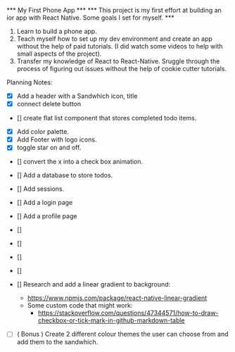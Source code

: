 *** My First Phone App ***
*** This project is my first effort at building an ior app with React Native.  Some goals I set for myself. *** 
1. Learn to build a phone app.
2. Teach myself how to set up my dev environment and create an app without the help of paid tutorials. (I did watch some videos to help with small aspects of the project).
3. Transfer my knowledge of React to React-Native.  Sruggle through the process of figuring out issues without the help of cookie cutter tutorials.

Planning Notes:

- [x] Add a header with a Sandwhich icon, title
- [x] connect delete button
- [] create flat list component that stores completed todo items.
- [x] Add color palette.
- [x] Add Footer with logo icons.
- [x] toggle star on and off.
- [] convert the x into a check box animation.
- [] Add a database to store todos.
- [] Add sessions.
- [] Add a login page
- [] Add a profile page
- [] 
- []
- []
- []


- [] Research and add a linear gradient to background:
    * https://www.npmjs.com/package/react-native-linear-gradient
    * Some custom code that might work:
        - https://stackoverflow.com/questions/47344571/how-to-draw-checkbox-or-tick-mark-in-github-markdown-table

- [ ] ( Bonus ) Create 2 different colour themes the user can choose from and add them to the sandwhich.

